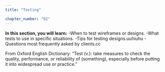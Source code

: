 ```yaml
---
title: "Testing" 

chapter_number: "02"
---
```


**In this section, you will learn:**
-When to test wireframes or designs.
-What tests to use in specific situations.
-Tips for testing designs.uuhiuhu
-Questions most frequently asked by clients.cc

From Oxford English Dictionary:
“Test (v.): take measures to check the quality, performance, or reliability of (something), especially before putting it into widespread use or practice.”
